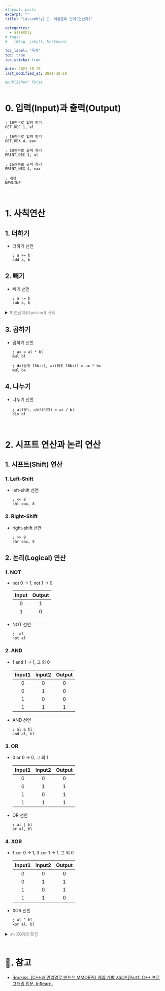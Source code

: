 ```yaml
---
#layout: posts
excerpt: ""
title: "[Assembly] 📂. 어셈블리 언어(연산자)"

categories:
  - assembly
# tags:
#   [Blog, jekyll, Markdown]

toc_label: "목차"
toc: true
toc_sticky: true

date: 2021-10-19
last_modified_at: 2021-10-19

#published: false
---
```


# 0. 입력(Input)과 출력(Output)
```
; 10진수로 입력 받기
GET_DEC 1, al

; 16진수로 입력 받기
GET_HEX 4, eax 

; 10진수로 출력 하기
PRINT_DEC 1, al

; 16진수로 출력 하기
PRINT_HEX 4, eax

; 개행
NEWLINE
```

<br>

# 1. 사칙연산
## 1. 더하기
- 더하기 선언
    ```
    ; a += b
    add a, b
    ```

## 2. 빼기
- 빼기 선언
    ```
    ; a -= b
    sub a, b
    ```

<details>
<summary><span style="color:Gray">피연산자(Operand) 규칙</span></summary>
<div markdown="1">

- `피연산자` a, b는 `레지스터` 또는 `메모리` 이다.
  - <span style="color:Red">⚠</span> a, b 모두 메모리이면 안된다.

    ```
    ; 레지스터 + 상수
    add al, 1

    ; 레지스터 + 메모리
    add  al, [num]

    ; 메모리 + 레지스터
    add [num], al

    ; 레지스터 + 레지스터
    add al, bl
    
    ; 메모리 + 상수
    add [num], byte 1
    ```

</div>
</details>

## 3. 곱하기
- 곱하기 선언
    ```
    ; ax = al * bl
    mul bl

    ; dx(상위 16bit), ax(하위 16bit) = ax * bx
    mul bx 
    ```

## 4. 나누기
- 나누기 선언
    ```
    ; al(몫), ah(나머지) = ax / bl
    div bl
    ```

<br>

# 2. 시프트 연산과 논리 연산
## 1. 시프트(Shift) 연산
### 1. Left-Shift
- left-shift 선언
    ```
    ; << 8
    shl eax, 8
    ```


### 2. Right-Shift
- right-shift 선언
    ```
    ; >> 8
    shr eax, 8
    ```

## 2. 논리(Logical) 연산
### 1. NOT
- not 0 → 1, not 1 → 0

    |Input|Output|
    |:----:|:----:|
    |0|1|
    |1|0|

- NOT 선언
    ```
    ; !al
    not al
    ```

### 2. AND
- 1 and 1 → 1, 그 외 0

    |Input1|Input2|Output|
    |:----:|:----:|:----:|
    |0|0|0|
    |0|1|0|
    |1|0|0|
    |1|1|1|

- AND 선언
    ```
    ; al & bl
    and al, bl
    ```

### 3. OR
- 0 or 0 → 0, 그 외 1

    |Input1|Input2|Output|
    |:----:|:----:|:----:|
    |0|0|0|
    |0|1|1|
    |1|0|1|
    |1|1|1|

- OR 선언
    ```
    ; al | bl
    or al, bl
    ```

### 4. XOR
- 1 xor 0 → 1, 0 xor 1 → 1, 그 외 0

    |Input1|Input2|Output|
    |:----:|:----:|:----:|
    |0|0|0|
    |0|1|1|
    |1|0|1|
    |1|1|0|

- XOR 선언
    ```
    ; al ^ bl
    xor al, bl
    ```
<details>
<summary><span style="color:Gray">✍ XOR의 특징</span></summary>
<div markdown="1">

A = (A ^ A) ^ A  
⁕ `암호학`에서 유용하게 사용된다.  
⁕ `Value XOR Key`

</div>
</details>
<br>

# 📑. 참고
* [Rookiss. [C++과 언리얼로 만드는 MMORPG 게임 개발 시리즈]Part1: C++ 프로그래밍 입문. Inflearn.](https://www.inflearn.com/course/%EC%96%B8%EB%A6%AC%EC%96%BC-3d-mmorpg-1/dashboard)